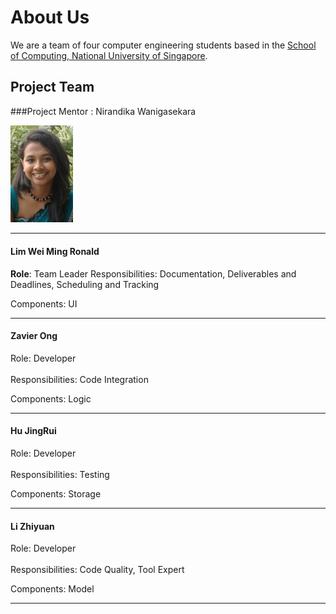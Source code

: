 # About Us

We are a team of four computer engineering students based in the [School of Computing, National University of Singapore](http://www.comp.nus.edu.sg).

## Project Team

###Project Mentor :  Nirandika Wanigasekara  

<img src="images/CIMG2539.JPG" width="100"><br>

-----

#### Lim Wei Ming Ronald
**Role**: Team Leader
Responsibilities: Documentation, Deliverables and Deadlines, Scheduling and Tracking

Components: UI

-----

#### Zavier Ong 
Role: Developer <br>  
Responsibilities: Code Integration

Components: Logic

-----

#### Hu JingRui
Role: Developer <br>  
Responsibilities: Testing

Components: Storage

-----

#### Li Zhiyuan
Role: Developer <br>  
Responsibilities: Code Quality, Tool Expert

Components: Model

-----